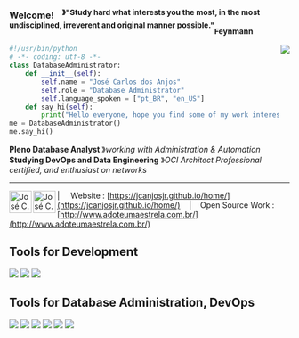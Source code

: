 ### Welcome! &nbsp;&nbsp;<sup> &#12299;"Study hard what interests you the most, in the most undisciplined, irreverent and original manner possible."</sup><sub>Feynmann</sub>
<img align=right src="https://img.icons8.com/plasticine/100/000000/rick-sanchez.png"/>


```python
#!/usr/bin/python
# -*- coding: utf-8 -*-
class DatabaseAdministrator:
    def __init__(self):
        self.name = "José Carlos dos Anjos"
        self.role = "Database Administrator"
        self.language_spoken = ["pt_BR", "en_US"]
    def say_hi(self):
        print("Hello everyone, hope you find some of my work interesting.")
me = DatabaseAdministrator()
me.say_hi()
```


**Pleno Database Analyst** &#12299;_working with Administration & Automation_
<br/>
**Studying DevOps and Data Engineering** &#12299;_OCI Architect Professional certified, and enthusiast on networks_

----

<a href="mailto:josec.dosanjos@gmail.com">
  <img align="left" alt="José C. Instagram" width="40px" src="https://img.icons8.com/dusk/64/000000/gmail.png" />
</a>
<a href="https://www.linkedin.com/in/josecarlosdosanjosjr/">
  <img align="left" alt="José C. LinkedIn" width="40px" src="https://img.icons8.com/dusk/64/000000/linkedin--v1.png" />
</a>

| &nbsp;&nbsp;&nbsp; Website : [https://jcanjosjr.github.io/home/](https://jcanjosjr.github.io/home/) &nbsp;&nbsp;&nbsp;|&nbsp;&nbsp;&nbsp; Open Source Work : [http://www.adoteumaestrela.com.br/](http://www.adoteumaestrela.com.br/)

## Tools for Development
<p>
<img src="https://img.icons8.com/plasticine/90/000000/bash.png"/>
<img src="https://img.icons8.com/dusk/64/000000/python.png"/>
<img src="https://img.icons8.com/dusk/64/000000/java-coffee-cup-logo.png"/>
</p>
  
## Tools for Database Administration, DevOps
<p>
<img src="https://img.icons8.com/plasticine/90/000000/oracle-linux.png"/>
<img src="https://img.icons8.com/plasticine/90/000000/oracle-pl-sql--v3.png"/>
<img src="https://img.icons8.com/plasticine/90/000000/skydrive.png"/>
<img src="https://img.icons8.com/plasticine/90/000000/linux-client.png"/>
<img src="https://img.icons8.com/plasticine/90/000000/windows-client.png"/>
<img src="https://img.icons8.com/plasticine/90/000000/logs-folder.png"/>
</p>

